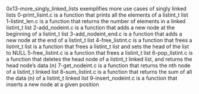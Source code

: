 0x13-more_singly_linked_lists exemplifies more use cases of singly linked lists
0-print_lisint.c is a function that prints all the elements of a listint_t list
1-listint_len.c is a function that returns the number of elements in a linked listint_t list
2-add_nodeint.c is  a function that adds a new node at the beginning of a listint_t list
3-add_nodeint_end.c is a function that adds a new node at the end of a listint_t list
4-free_listint.c is a function that frees a listint_t list
is  a function that frees a listint_t list and sets the head of the list to NULL
5-free_listint.c is a function that frees a listint_t list
6-pop_listint.c is a function that deletes the head node of a listint_t linked list, and returns the head node’s data (n)
7-get_nodeint.c is a function that returns the nth node of a listint_t linked list
8-sum_listint.c is a function that returns the sum of all the data (n) of a listint_t linked list
9-insert_nodeint.c is a function that inserts a new node at a given position
